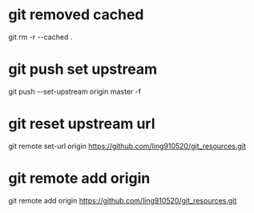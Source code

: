 # git removed cached
git rm -r --cached .
# git push set upstream
git push --set-upstream origin master -f
# git reset upstream url
git remote set-url origin  https://github.com/ling910520/git_resources.git
# git remote add origin 
git remote add origin https://github.com/ling910520/git_resources.git 